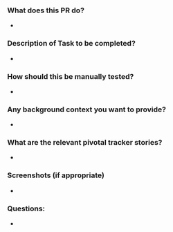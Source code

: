 ### What does this PR do?
- 
### Description of Task to be completed?
- 
### How should this be manually tested?
- 
### Any background context you want to provide?
- 
### What are the relevant pivotal tracker stories?
- 
### Screenshots (if appropriate)
- 
### Questions:
- 
